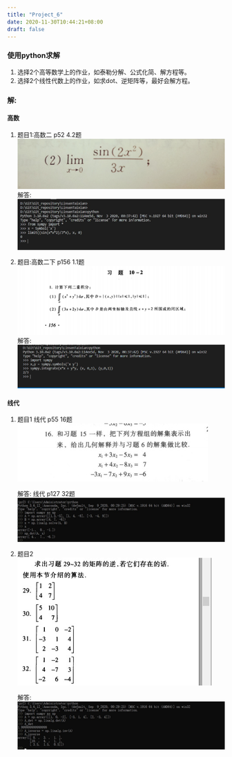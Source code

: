 ```yaml
---
title: "Project_6"
date: 2020-11-30T10:44:21+08:00
draft: false
---
```


### 使用python求解

1. 选择2个高等数学上的作业，如泰勒分解、公式化简、解方程等。
1. 选择2个线性代数上的作业，如求dot、逆矩阵等，最好会解方程。


### 解:
#### 高数

1. 题目1:高数二 p52 4.2题
![求导题目](https://raw.githubusercontent.com/LinsenTaixian/images/master/homework_images/project_6/%E9%AB%98%E6%95%B0%E6%B1%82%E5%AF%BC.jpg)
    解答:
![求导解答](https://raw.githubusercontent.com/LinsenTaixian/images/master/homework_images/project_6/%E9%AB%98%E6%95%B0%E6%B1%82%E5%AF%BC%E8%BF%90%E7%AE%97.jpg)

2. 题目:高数二下 p156 1.1题
![二重积分题目](https://raw.githubusercontent.com/LinsenTaixian/images/master/homework_images/project_6/%E9%AB%98%E6%95%B0%E4%BA%8C%E9%87%8D%E7%A7%AF%E5%88%86%E9%A2%98.png)
    解答:
![二重积分解答](https://raw.githubusercontent.com/LinsenTaixian/images/master/homework_images/project_6/%E9%AB%98%E6%95%B0%E4%BA%8C%E9%87%8D%E7%A7%AF%E5%88%86%E9%A2%98%E8%BF%90%E7%AE%97.png)


#### 线代

1. 题目1 线代 p55 16题
![求dot](https://raw.githubusercontent.com/LinsenTaixian/images/master/homework_images/project_6/%E7%BA%BF%E4%BB%A3%E6%B1%82dot%E9%A2%98%E7%9B%AE.jpg)

    解答: 线代 p127 32题
![求dot运算](https://raw.githubusercontent.com/LinsenTaixian/images/master/homework_images/project_6/%E7%BA%BF%E4%BB%A3%E6%B1%82dot%E9%A2%98%E7%9B%AE%E8%BF%90%E7%AE%97.jpg)

1. 题目2
![求矩阵的逆](https://raw.githubusercontent.com/LinsenTaixian/images/master/homework_images/project_6/%E7%BA%BF%E4%BB%A3%E6%B1%82%E7%9F%A9%E9%98%B5%E7%9A%84%E9%80%86.jpg)

    解答:
![求矩阵的逆运算](https://raw.githubusercontent.com/LinsenTaixian/images/master/homework_images/project_6/%E7%BA%BF%E4%BB%A3%E6%B1%82%E7%9F%A9%E9%98%B5%E7%9A%84%E9%80%86%E8%BF%90%E7%AE%97.jpg)